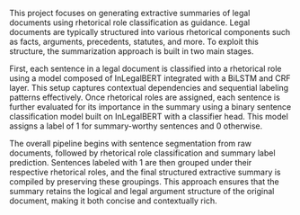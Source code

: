 This project focuses on generating extractive summaries of legal documents using rhetorical role classification as guidance. Legal documents are typically structured into various rhetorical components such as facts, arguments, precedents, statutes, and more. To exploit this structure, the summarization approach is built in two main stages.

First, each sentence in a legal document is classified into a rhetorical role using a model composed of InLegalBERT integrated with a BiLSTM and CRF layer. This setup captures contextual dependencies and sequential labeling patterns effectively. Once rhetorical roles are assigned, each sentence is further evaluated for its importance in the summary using a binary sentence classification model built on InLegalBERT with a classifier head. This model assigns a label of 1 for summary-worthy sentences and 0 otherwise.

The overall pipeline begins with sentence segmentation from raw documents, followed by rhetorical role classification and summary label prediction. Sentences labeled with 1 are then grouped under their respective rhetorical roles, and the final structured extractive summary is compiled by preserving these groupings. This approach ensures that the summary retains the logical and legal argument structure of the original document, making it both concise and contextually rich.
